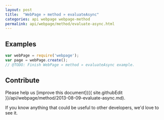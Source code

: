 ```yaml
---
layout: post
title:  "WebPage » method » evaluateAsync"
categories: api webpage webpage-method
permalink: api/webpage/method/evaluate-async.html
---
```


## Examples

```javascript
var webPage = require('webpage');
var page = webPage.create();
// @TODO: Finish WebPage » method » evaluateAsync example.
```

## Contribute

Please help us [improve this document]({{ site.githubEdit }}/api/webpage/method/2013-08-09-evaluate-async.md).

If you know anything that could be useful to other developers, we'd love to see it.


